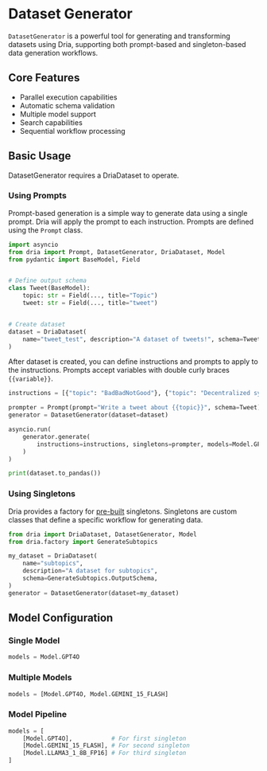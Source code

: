 # Dataset Generator

`DatasetGenerator` is a powerful tool for generating and transforming datasets using Dria, supporting both prompt-based and singleton-based data generation workflows.

## Core Features

- Parallel execution capabilities
- Automatic schema validation
- Multiple model support
- Search capabilities
- Sequential workflow processing

## Basic Usage

DatasetGenerator requires a DriaDataset to operate. 

### Using Prompts

Prompt-based generation is a simple way to generate data using a single prompt. Dria will apply the prompt to each instruction.
Prompts are defined using the `Prompt` class. 

```python
import asyncio
from dria import Prompt, DatasetGenerator, DriaDataset, Model
from pydantic import BaseModel, Field


# Define output schema
class Tweet(BaseModel):
    topic: str = Field(..., title="Topic")
    tweet: str = Field(..., title="tweet")


# Create dataset
dataset = DriaDataset(
    name="tweet_test", description="A dataset of tweets!", schema=Tweet
)
```

After dataset is created, you can define instructions and prompts to apply to the instructions.
Prompts accept variables with double curly braces `{{variable}}`.

```python
instructions = [{"topic": "BadBadNotGood"}, {"topic": "Decentralized synthetic data"}]

prompter = Prompt(prompt="Write a tweet about {{topic}}", schema=Tweet)
generator = DatasetGenerator(dataset=dataset)

asyncio.run(
    generator.generate(
        instructions=instructions, singletons=prompter, models=Model.GPT4O
    )
)

print(dataset.to_pandas())
```

### Using Singletons

Dria provides a factory for [pre-built](../factory/simple.md) singletons. Singletons are custom classes that define a specific workflow for generating data. 

```python
from dria import DriaDataset, DatasetGenerator, Model
from dria.factory import GenerateSubtopics

my_dataset = DriaDataset(
    name="subtopics",
    description="A dataset for subtopics",
    schema=GenerateSubtopics.OutputSchema,
)
generator = DatasetGenerator(dataset=my_dataset)
```

## Model Configuration

### Single Model
```python
models = Model.GPT4O
```

### Multiple Models
```python
models = [Model.GPT4O, Model.GEMINI_15_FLASH]
```

### Model Pipeline
```python
models = [
    [Model.GPT4O],           # For first singleton
    [Model.GEMINI_15_FLASH], # For second singleton
    [Model.LLAMA3_1_8B_FP16] # For third singleton
]
```